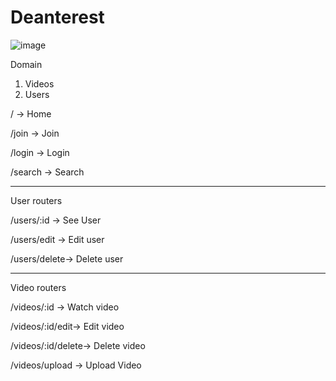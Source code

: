 # Deanterest

![image](https://user-images.githubusercontent.com/68269605/199634468-c1a247dd-fe9b-4b30-a0f5-9c125c805ba5.png)

Domain

1. Videos
2. Users

/ → Home

/join → Join

/login → Login

/search → Search

---

User routers

/users/:id -> See User

/users/edit → Edit user

/users/delete→ Delete user

---

Video routers

/videos/:id → Watch video

/videos/:id/edit→ Edit video

/videos/:id/delete→ Delete video

/videos/upload → Upload Video
